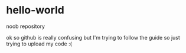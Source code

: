 # hello-world
noob repository

ok so github is really confusing but I'm trying to follow the guide so
just trying
to upload
my
code
:(
